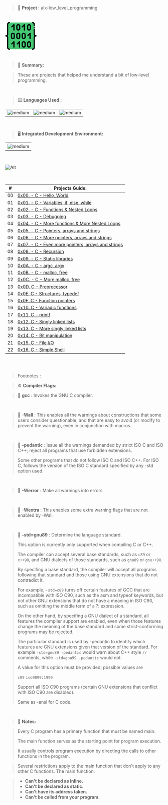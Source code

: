 > 🚧 **Project :** alx-low_level_programming

<br>

<div>
  <a href="https://github.com/iamnotnato/alx-low_level_programming">
    <img src="https://github.com/iamnotnato/alx-low_level_programming/blob/master/images/icon.png" alt="Logo" width="100" height="100">
  </a>
</div>

<br>

> 📝 **Summary:**

> These are projects that helped me understand a bit of low-level programming.

<br>

> ⌨️ **Languages Used :**

<table>
  <tr>
    <td><img alt="medium" src="https://img.shields.io/badge/C-00599C?style=for-the-badge&logo=c&logoColor=white"></td>
    <td><img alt="medium" src="https://img.shields.io/badge/Shell_Script-121011?style=for-the-badge&logo=gnu-bash&logoColor=white"></td>
    <td><img alt="medium" src="https://img.shields.io/badge/Markdown-000000?style=for-the-badge&logo=markdown&logoColor=white"></td>
  </tr>
</table>

<br>

> 🖥️ **Integrated Development Environment:**

<table>
  <tr>
<td><img alt="medium" src="https://img.shields.io/badge/Emacs-%237F5AB6.svg?&style=for-the-badge&logo=gnu-emacs&logoColor=white"></td>
  </tr>
</table>
<br>
  
![Alt](https://repobeats.axiom.co/api/embed/50a392e676820ce03006d38197b98899827faf15.svg "Repobeats analytics image")

<br>

| #  | Projects Guide:                                                                      |
|--- | ------------------------------------------------------------------------------------ |
| 00 | [0x00. - C - Hello, World](./0x00-hello_world)                                       | 
| 01 | [0x01. - C - Variables, if, else, while](./0x01-variables_if_else_while)             |
| 02 | [0x02. - C - Functions & Nested Loops](./0x02-functions_nested_loops)                | 
| 03 | [0x03. - C - Debugging](./0x03-debugging)                                            | 
| 04 | [0x04. - C - More functions & More Nested Loops](./0x04-more_functions_nested_loops) | 
| 05 | [0x05. - C - Pointers, arrays and strings](./0x05-pointers_arrays_strings)           |
| 06 | [0x06. - C - More pointers, arrays and strings](./0x06-pointers_arrays_strings)      | 
| 07 | [0x07. - C - Even more pointers, arrays and strings](./0x07-pointers_arrays_strings) | 
| 08 | [0x08. - C - Recursion](./0x08-recursion)                                            | 
| 09 | [0x09. - C - Static libraries](./0x09-static_libraries)                              |
| 10 | [0x0A. - C - argc, argv](./0x0A-argc_argv)                                           | 
| 11 | [0x0B. - C - malloc, free](./0x0B-malloc_free)                                       | 
| 12 | [0x0C. - C - More malloc, free](./0x0C-more_malloc_free)                             | 
| 13 | [0x0D. C - Preprocessor](./0x0D-preprocessor)                                        |
| 14 | [0x0E. C - Structures, typedef](./0x0E-structures_typedef)                           | 
| 15 | [0x0F. C - Function pointers](./0x0F-function_pointers)                              | 
| 16 | [0x10. C - Variadic functions](./0x10-variadic_functions)                            |
| 17 | [0x11. C - printf](https://github.com/iamnotnato/printf)                             |
| 18 | [0x12. C - Singly linked lists](./0x12-singly_linked_lists)                          |
| 19 | [0x13. C - More singly linked lists](./0x13-more_singly_linked_lists)                |
| 20 | [0x14. C - Bit manipulation](./0x14-bit_manipulation)                                |
| 21 | [0x15. C - File I/O](./0x15-file_io)                                                 |
| 22 | [0x16. C - Simple Shell](https://github.com/iamnotnato/simple_shell)                 |

<br>
<br>

> Footnotes : 

> ⚙️ **Compiler Flags:**

> 🏁 **gcc** : Invokes the GNU C compiler. 

<br>

> 🏁 **-Wall** : This enables all the warnings about constructions that some users consider questionable, and that are easy to avoid (or modify to prevent the warning), even in conjunction with macros.

<br>

> 🏁 **-pedantic** : Issue all the warnings demanded by strict ISO C and ISO C++; reject all programs that use forbidden extensions.
> 
> Some other programs that do not follow ISO C and ISO C++. For ISO C, follows the version of the ISO C standard specified by any -std option used.

<br>

> 🏁 **-Werror** : Make all warnings into errors.

<br>

> 🏁 **-Wextra** : This enables some extra warning flags that are not enabled by -Wall.

<br>

> 🏁 **-std=gnu89** :  Determine the language standard.
> 
> This option is currently only supported when compiling C or C++.
> 
> The compiler can accept several base standards, such as `c89` or `c++98`, and GNU dialects of those standards, such as `gnu89` or `gnu++98`.
> 
> By specifing a base standard, the compiler will accept all programs following that standard and those using GNU extensions that do not contradict it.
> 
> For example, `-std=c89` turns off certain features of GCC that are incompatible with ISO C90, such as the asm and typeof keywords, but not other GNU extensions that do not have a meaning in ISO C90, such as omitting the middle term of a ?: expression.
> 
> On the other hand, by specifing a GNU dialect of a standard, all features the compiler support are enabled, even when those features change the meaning of the base standard and some strict-conforming programs may be rejected. 
> 
> The particular standard is used by -pedantic to identify which features are GNU extensions given that version of the standard. For example `-std=gnu89 -pedantic` would warn about C++ style `//` comments, while `-std=gnu99 -pedantic` would not.
> 
> A value for this option must be provided; possible values are
>
> `c89`
> `iso9899:1990`
> 
> Support all ISO C90 programs (certain GNU extensions that conflict with ISO C90 are disabled).
> 
> Same as -ansi for C code.

<br>

> 📝 **Notes:**

> Every C program has a primary function that must be named main. 
> 
> The main function serves as the starting point for program execution. 
> 
> It usually controls program execution by directing the calls to other functions in the program.

> Several restrictions apply to the main function that don't apply to any other C functions. The main function:

> * **Can't be declared as inline.**
> * **Can't be declared as static.**
> * **Can't have its address taken.**
> * **Can't be called from your program.**

<br>
